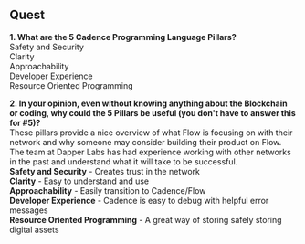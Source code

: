 ## Quest

**1. What are the 5 Cadence Programming Language Pillars?**
<br> Safety and Security
<br> Clarity
<br> Approachability
<br> Developer Experience
<br> Resource Oriented Programming

**2. In your opinion, even without knowing anything about the Blockchain or coding, why could the 5 Pillars be useful (you don't have to answer this for #5)?**
<br> These pillars provide a nice overview of what Flow is focusing on with their network and why someone may consider building their product on Flow. The team at Dapper Labs has had experience working with other networks in the past and understand what it will take to be successful.
<br> **Safety and Security** - Creates trust in the network
<br> **Clarity** - Easy to understand and use 
<br> **Approachability** - Easily transition to Cadence/Flow
<br> **Developer Experience** - Cadence is easy to debug with helpful error messages
<br> **Resource Oriented Programming** - A great way of storing safely storing digital assets
